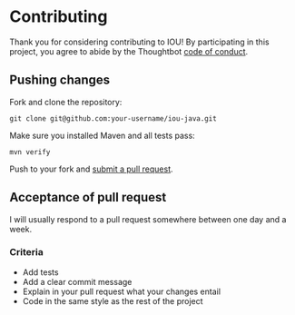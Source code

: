 # Contributing

Thank you for considering contributing to IOU! By participating in this project, you agree to abide by the Thoughtbot [code of conduct](https://thoughtbot.com/open-source-code-of-conduct).

## Pushing changes

Fork and clone the repository:

    git clone git@github.com:your-username/iou-java.git

Make sure you installed Maven and all tests pass:

    mvn verify

Push to your fork and [submit a pull request](https://github.com/ioweyou/iou-java/compare).

## Acceptance of pull request

I will usually respond to a pull request somewhere between one day and a week.

### Criteria

* Add tests
* Add a clear commit message
* Explain in your pull request what your changes entail
* Code in the same style as the rest of the project

